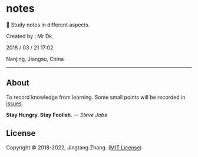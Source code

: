 # notes

📝 Study notes in different aspects.

Created by : Mr Dk.

2018 / 03 / 21 17:02

Nanjing, Jiangsu, China

---

## About

To record knowledge from learning. Some small points will be recorded in [issues](https://github.com/mrdrivingduck/notes/issues).

**Stay Hungry. Stay Foolish.** -- _Steve Jobs_

## License

Copyright © 2018-2022, Jingtang Zhang. ([MIT License](./LICENSE))

